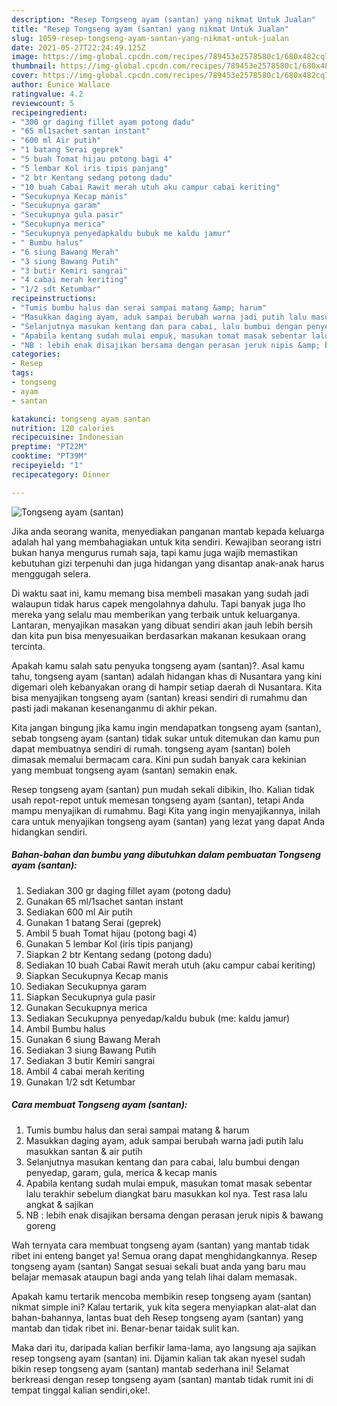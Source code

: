 ```yaml
---
description: "Resep Tongseng ayam (santan) yang nikmat Untuk Jualan"
title: "Resep Tongseng ayam (santan) yang nikmat Untuk Jualan"
slug: 1059-resep-tongseng-ayam-santan-yang-nikmat-untuk-jualan
date: 2021-05-27T22:24:49.125Z
image: https://img-global.cpcdn.com/recipes/789453e2578580c1/680x482cq70/tongseng-ayam-santan-foto-resep-utama.jpg
thumbnail: https://img-global.cpcdn.com/recipes/789453e2578580c1/680x482cq70/tongseng-ayam-santan-foto-resep-utama.jpg
cover: https://img-global.cpcdn.com/recipes/789453e2578580c1/680x482cq70/tongseng-ayam-santan-foto-resep-utama.jpg
author: Eunice Wallace
ratingvalue: 4.2
reviewcount: 5
recipeingredient:
- "300 gr daging fillet ayam potong dadu"
- "65 ml1sachet santan instant"
- "600 ml Air putih"
- "1 batang Serai geprek"
- "5 buah Tomat hijau potong bagi 4"
- "5 lembar Kol iris tipis panjang"
- "2 btr Kentang sedang potong dadu"
- "10 buah Cabai Rawit merah utuh aku campur cabai keriting"
- "Secukupnya Kecap manis"
- "Secukupnya garam"
- "Secukupnya gula pasir"
- "Secukupnya merica"
- "Secukupnya penyedapkaldu bubuk me kaldu jamur"
- " Bumbu halus"
- "6 siung Bawang Merah"
- "3 siung Bawang Putih"
- "3 butir Kemiri sangrai"
- "4 cabai merah keriting"
- "1/2 sdt Ketumbar"
recipeinstructions:
- "Tumis bumbu halus dan serai sampai matang &amp; harum"
- "Masukkan daging ayam, aduk sampai berubah warna jadi putih lalu masukkan santan &amp; air putih"
- "Selanjutnya masukan kentang dan para cabai, lalu bumbui dengan penyedap, garam, gula, merica &amp; kecap manis"
- "Apabila kentang sudah mulai empuk, masukan tomat masak sebentar lalu terakhir sebelum diangkat baru masukkan kol nya. Test rasa lalu angkat &amp; sajikan"
- "NB : lebih enak disajikan bersama dengan perasan jeruk nipis &amp; bawang goreng"
categories:
- Resep
tags:
- tongseng
- ayam
- santan

katakunci: tongseng ayam santan 
nutrition: 120 calories
recipecuisine: Indonesian
preptime: "PT22M"
cooktime: "PT39M"
recipeyield: "1"
recipecategory: Dinner

---
```



![Tongseng ayam (santan)](https://img-global.cpcdn.com/recipes/789453e2578580c1/680x482cq70/tongseng-ayam-santan-foto-resep-utama.jpg)

Jika anda seorang wanita, menyediakan panganan mantab kepada keluarga adalah hal yang membahagiakan untuk kita sendiri. Kewajiban seorang istri bukan hanya mengurus rumah saja, tapi kamu juga wajib memastikan kebutuhan gizi terpenuhi dan juga hidangan yang disantap anak-anak harus menggugah selera.

Di waktu  saat ini, kamu memang bisa membeli masakan yang sudah jadi walaupun tidak harus capek mengolahnya dahulu. Tapi banyak juga lho mereka yang selalu mau memberikan yang terbaik untuk keluarganya. Lantaran, menyajikan masakan yang dibuat sendiri akan jauh lebih bersih dan kita pun bisa menyesuaikan berdasarkan makanan kesukaan orang tercinta. 



Apakah kamu salah satu penyuka tongseng ayam (santan)?. Asal kamu tahu, tongseng ayam (santan) adalah hidangan khas di Nusantara yang kini digemari oleh kebanyakan orang di hampir setiap daerah di Nusantara. Kita bisa menyajikan tongseng ayam (santan) kreasi sendiri di rumahmu dan pasti jadi makanan kesenanganmu di akhir pekan.

Kita jangan bingung jika kamu ingin mendapatkan tongseng ayam (santan), sebab tongseng ayam (santan) tidak sukar untuk ditemukan dan kamu pun dapat membuatnya sendiri di rumah. tongseng ayam (santan) boleh dimasak memalui bermacam cara. Kini pun sudah banyak cara kekinian yang membuat tongseng ayam (santan) semakin enak.

Resep tongseng ayam (santan) pun mudah sekali dibikin, lho. Kalian tidak usah repot-repot untuk memesan tongseng ayam (santan), tetapi Anda mampu menyajikan di rumahmu. Bagi Kita yang ingin menyajikannya, inilah cara untuk menyajikan tongseng ayam (santan) yang lezat yang dapat Anda hidangkan sendiri.

<!--inarticleads1-->

##### Bahan-bahan dan bumbu yang dibutuhkan dalam pembuatan Tongseng ayam (santan):

1. Sediakan 300 gr daging fillet ayam (potong dadu)
1. Gunakan 65 ml/1sachet santan instant
1. Sediakan 600 ml Air putih
1. Gunakan 1 batang Serai (geprek)
1. Ambil 5 buah Tomat hijau (potong bagi 4)
1. Gunakan 5 lembar Kol (iris tipis panjang)
1. Siapkan 2 btr Kentang sedang (potong dadu)
1. Sediakan 10 buah Cabai Rawit merah utuh (aku campur cabai keriting)
1. Siapkan Secukupnya Kecap manis
1. Sediakan Secukupnya garam
1. Siapkan Secukupnya gula pasir
1. Gunakan Secukupnya merica
1. Sediakan Secukupnya penyedap/kaldu bubuk (me: kaldu jamur)
1. Ambil  Bumbu halus
1. Gunakan 6 siung Bawang Merah
1. Sediakan 3 siung Bawang Putih
1. Sediakan 3 butir Kemiri sangrai
1. Ambil 4 cabai merah keriting
1. Gunakan 1/2 sdt Ketumbar




<!--inarticleads2-->

##### Cara membuat Tongseng ayam (santan):

1. Tumis bumbu halus dan serai sampai matang &amp; harum
1. Masukkan daging ayam, aduk sampai berubah warna jadi putih lalu masukkan santan &amp; air putih
1. Selanjutnya masukan kentang dan para cabai, lalu bumbui dengan penyedap, garam, gula, merica &amp; kecap manis
1. Apabila kentang sudah mulai empuk, masukan tomat masak sebentar lalu terakhir sebelum diangkat baru masukkan kol nya. Test rasa lalu angkat &amp; sajikan
1. NB : lebih enak disajikan bersama dengan perasan jeruk nipis &amp; bawang goreng




Wah ternyata cara membuat tongseng ayam (santan) yang mantab tidak ribet ini enteng banget ya! Semua orang dapat menghidangkannya. Resep tongseng ayam (santan) Sangat sesuai sekali buat anda yang baru mau belajar memasak ataupun bagi anda yang telah lihai dalam memasak.

Apakah kamu tertarik mencoba membikin resep tongseng ayam (santan) nikmat simple ini? Kalau tertarik, yuk kita segera menyiapkan alat-alat dan bahan-bahannya, lantas buat deh Resep tongseng ayam (santan) yang mantab dan tidak ribet ini. Benar-benar taidak sulit kan. 

Maka dari itu, daripada kalian berfikir lama-lama, ayo langsung aja sajikan resep tongseng ayam (santan) ini. Dijamin kalian tak akan nyesel sudah bikin resep tongseng ayam (santan) mantab sederhana ini! Selamat berkreasi dengan resep tongseng ayam (santan) mantab tidak rumit ini di tempat tinggal kalian sendiri,oke!.

